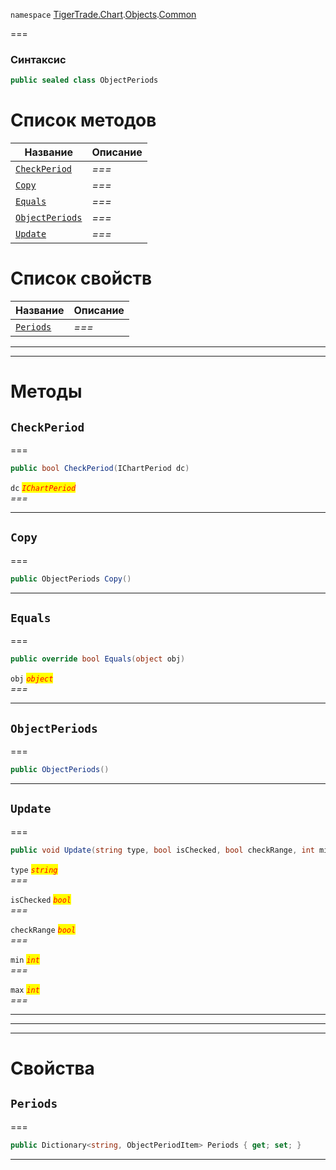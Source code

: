 
`namespace` [TigerTrade.Chart](../../../TigerTrade.Chart.md).[Objects](../../../TigerTrade.Chart/Objects.md).[Common](../../../TigerTrade.Chart/Objects/Common.md)


===

### Синтаксис
```csharp
public sealed class ObjectPeriods
```


# Список методов
| Название | Описание |
| --- | --- |
| [`CheckPeriod`](#method-checkperiod) | *===* |
| [`Copy`](#method-copy) | *===* |
| [`Equals`](#method-equals) | *===* |
| [`ObjectPeriods`](#method-objectperiods) | *===* |
| [`Update`](#method-update) | *===* |

# Список свойств
| Название | Описание |
| --- | --- |
| [`Periods`](#property-periods) | *===* |





***  
***  
# Методы

## `CheckPeriod`<a href="method-checkperiod" id="method-checkperiod"></a>
===
```csharp
public bool CheckPeriod(IChartPeriod dc)
```

`dc` <mark style="color:red;">*`IChartPeriod`*</mark>  
 *===*  


***  

## `Copy`<a href="method-copy" id="method-copy"></a>
===
```csharp
public ObjectPeriods Copy()
```

***  

## `Equals`<a href="method-equals" id="method-equals"></a>
===
```csharp
public override bool Equals(object obj)
```

`obj` <mark style="color:red;">*`object`*</mark>  
 *===*  


***  

## `ObjectPeriods`<a href="method-objectperiods" id="method-objectperiods"></a>
===
```csharp
public ObjectPeriods()
```

***  

## `Update`<a href="method-update" id="method-update"></a>
===
```csharp
public void Update(string type, bool isChecked, bool checkRange, int min, int max)
```

`type` <mark style="color:red;">*`string`*</mark>  
 *===*  

`isChecked` <mark style="color:red;">*`bool`*</mark>  
 *===*  

`checkRange` <mark style="color:red;">*`bool`*</mark>  
 *===*  

`min` <mark style="color:red;">*`int`*</mark>  
 *===*  

`max` <mark style="color:red;">*`int`*</mark>  
 *===*  


***  
***  
 ***  
# Свойства

## `Periods`<a href="property-periods" id="property-periods"></a>
===
```csharp
public Dictionary<string, ObjectPeriodItem> Periods { get; set; }
```  
***

